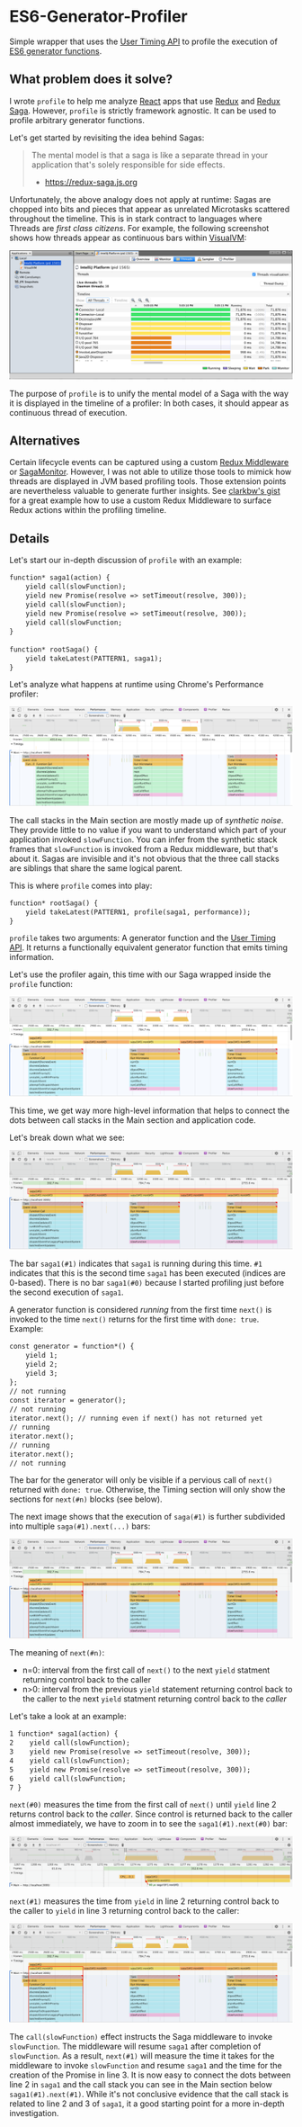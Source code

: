 # ES6-Generator-Profiler

Simple wrapper that uses the [User Timing API](https://developer.mozilla.org/en-US/docs/Web/API/User_Timing_API) to profile the execution of [ES6 generator functions](https://developer.mozilla.org/en-US/docs/Web/JavaScript/Reference/Statements/function*).

## What problem does it solve?

I wrote `profile` to help me analyze [React](https://reactjs.org) apps that use [Redux](https://redux.js.org) and [Redux Saga](https://redux-saga.js.org). However, `profile` is strictly framework agnostic. It can be used to profile arbitrary generator functions.

Let's get started by revisiting the idea behind Sagas:
> The mental model is that a saga is like a separate thread in your application that's solely responsible for side effects.
> - https://redux-saga.js.org

Unfortunately, the above analogy does not apply at runtime: Sagas are chopped into bits and pieces that appear as unrelated Microtasks scattered throughout the timeline. This is in stark contract to languages where Threads are *first class citizens*. For example, the following screenshot shows how threads appear as continuous bars within [VisualVM](https://visualvm.github.io):

![VisualVM](images/visualvm.png?raw=true)

The purpose of `profile` is to unify the mental model of a Saga with the way it is displayed in the timeline of a profiler: In both cases, it should appear as continuous thread of execution.

## Alternatives

Certain lifecycle events can be captured using a custom [Redux Middleware](https://redux.js.org/advanced/middleware) or [SagaMonitor](https://redux-saga.js.org/docs/api/#sagamonitor). However, I was not able to utilize those tools to mimick how threads are displayed in JVM based profiling tools. Those extension points are nevertheless valuable to generate further insights. See [clarkbw's gist](https://gist.github.com/clarkbw/966732806e7a38f5b49fd770c62a6099) for a great example how to use a custom Redux Middleware to surface Redux actions within the profiling timeline.

## Details

Let's start our in-depth discussion of `profile` with an example:
```
function* saga1(action) {
    yield call(slowFunction);
    yield new Promise(resolve => setTimeout(resolve, 300));
    yield call(slowFunction);
    yield new Promise(resolve => setTimeout(resolve, 300));
    yield call(slowFunction;
}

function* rootSaga() {
    yield takeLatest(PATTERN1, saga1);
}
```

Let's analyze what happens at runtime using Chrome's Performance profiler:

![Profiling disabled](images/ex01-profiling-disabled.png?raw=true)

The call stacks in the Main section are mostly made up of *synthetic noise*. They provide little to no value if you want to understand which part of your application invoked `slowFunction`. You can infer from the synthetic stack frames that `slowFunction` is invoked from a Redux middleware, but that's about it. Sagas are invisible and it's not obvious that the three call stacks are siblings that share the same logical parent.

This is where `profile` comes into play:
```
function* rootSaga() {
    yield takeLatest(PATTERN1, profile(saga1, performance));
}
```

`profile` takes two arguments: A generator function and the [User Timing API](https://developer.mozilla.org/en-US/docs/Web/API/User_Timing_API). It returns a functionally equivalent generator function that emits timing information.

Let's use the profiler again, this time with our Saga wrapped inside the `profile` function:

![Profiling enabled](images/ex01-profiling-enabled.png?raw=true)

This time, we get way more high-level information that helps to connect the dots between call stacks in the Main section and application code.

Let's break down what we see:

![saga1(#1)](images/ex01-profiling-enabled-saga1.png?raw=true)

The bar `saga1(#1)` indicates that `saga1` is running during this time. `#1` indicates that this is the second time `saga1` has been executed (indices are 0-based). There is no bar `saga1(#0)` because I started profiling just before the second execution of `saga1`.  

A generator function is considered *running* from the first time `next()` is invoked to the time `next()` returns for the first time with `done: true`. Example:
```
const generator = function*() {
    yield 1;
    yield 2;
    yield 3;
};
// not running
const iterator = generator();
// not running
iterator.next(); // running even if next() has not returned yet
// running
iterator.next();
// running
iterator.next();
// not running

```
The bar for the generator will only be visible if a pervious call of `next()` returned with `done: true`. Otherwise, the Timing section will only show the sections for `next(#n)` blocks (see below).

The next image shows that the execution of `saga(#1)` is further subdivided into multiple `saga(#1).next(...)` bars:

![saga1(#1).next(#1)](images/ex01-profiling-enabled-saga1-next1.png?raw=true)

The meaning of `next(#n)`:
- n=0: interval from the first call of `next()` to the next `yield` statment returning control back to the caller
- n>0: interval from the previous `yield` statement returning control back to the caller to the next `yield` statment returning control back to the *caller*

Let's take a look at an example:
```
1 function* saga1(action) {
2    yield call(slowFunction);
3    yield new Promise(resolve => setTimeout(resolve, 300));
4    yield call(slowFunction);
5    yield new Promise(resolve => setTimeout(resolve, 300));
6    yield call(slowFunction;
7 }
```

`next(#0)` measures the time from the first call of `next()` until `yield` line 2 returns control back to the *caller*. Since control is returned back to the caller almost immediately, we have to zoom in to see the `saga1(#1).next(#0)` bar:

![saga1(#1).next(#0)](images/ex01-profiling-enabled-saga1-next0.png?raw=true)

`next(#1)` measures the time from `yield` in line 2 returning control back to the caller to `yield` in line 3 returning control back to the caller:

![saga1(#1).next(#1)](images/ex01-profiling-enabled-saga1-next1.png?raw=true)

The `call(slowFunction)` effect instructs the Saga middleware to invoke `slowFunction`. The middleware will resume `saga1` after completion of `slowFunction`. As a result, `next(#1)` will measure the time it takes for the middleware to invoke `slowFunction` and resume `saga1` and the time for the creation of the Promise in line 3. It is now easy to connect the dots between line 2 in `saga1` and the call stack you can see in the Main section below `saga1(#1).next(#1)`. While it's not conclusive evidence that the call stack is related to line 2 and 3 of `saga1`, it a good starting point for a more in-depth investigation.
